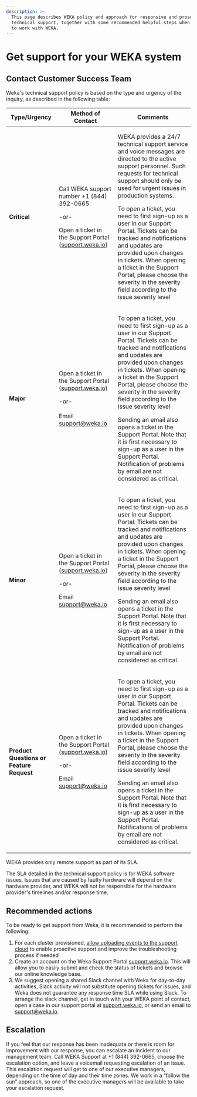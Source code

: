 ```yaml
---
description: >-
  This page describes WEKA policy and approach for responsive and proactive
  technical support, together with some recommended helpful steps when starting
  to work with WEKA.
---
```


# Get support for your WEKA system

## Contact Customer Success Team

Weka's technical support policy is based on the type and urgency of the inquiry, as described in the following table:

| Type/Urgency                              | Method of Contact                                                                                                                                                                            | Comments                                                                                                                                                                                                                                                                                                                                                                                                                                                                                                                                         |
| ----------------------------------------- | -------------------------------------------------------------------------------------------------------------------------------------------------------------------------------------------- | ------------------------------------------------------------------------------------------------------------------------------------------------------------------------------------------------------------------------------------------------------------------------------------------------------------------------------------------------------------------------------------------------------------------------------------------------------------------------------------------------------------------------------------------------ |
| **Critical**                              | <p>Call WEKA support number +1 (844) 392-0665</p><p></p><p>-or-</p><p></p><p>Open a ticket in the Support Portal (<a href="http://support.weka.io/">support.weka.io</a>)</p><p></p>          | <p>WEKA provides a 24/7 technical support service and voice messages are directed to the active support personnel. Such requests for technical support should only be used for urgent issues in production systems.</p><p></p><p>To open a ticket, you need to first sign-up as a user in our Support Portal. Tickets can be tracked and notifications and updates are provided upon changes in tickets. When opening a ticket in the Support Portal, please choose the severity in the severity field according to the issue severity level</p> |
| **Major**                                 | <p>Open a ticket in the Support Portal (<a href="http://support.weka.io/">support.weka.io</a>)</p><p></p><p>-or-<br><br>Email <a href="mailto:support@weka.io">support@weka.io</a></p>       | <p>To open a ticket, you need to first sign-up as a user in our Support Portal. Tickets can be tracked and notifications and updates are provided upon changes in tickets. When opening a ticket in the Support Portal, please choose the severity in the severity field according to the issue severity level</p><p></p><p>Sending an email also opens a ticket in the Support Portal. Note that it is first necessary to sign-up as a user in the Support Portal. Notification of problems by email are not considered as critical.</p>        |
| **Minor**                                 | <p>Open a ticket in the Support Portal (<a href="http://support.weka.io/">support.weka.io</a>)</p><p></p><p>-or-</p><p></p><p>Email <a href="mailto:support@weka.io">support@weka.io</a></p> | <p>To open a ticket, you need to first sign-up as a user in our Support Portal. Tickets can be tracked and notifications and updates are provided upon changes in tickets. When opening a ticket in the Support Portal, please choose the severity in the severity field according to the issue severity level</p><p></p><p>Sending an email also opens a ticket in the Support Portal. Note that it is first necessary to sign-up as a user in the Support Portal. Notification of problems by email are not considered as critical.</p>        |
| **Product Questions or Feature Request**  | <p>Open a ticket in the Support Portal (<a href="http://support.weka.io/">support.weka.io</a>)</p><p></p><p>-or-</p><p></p><p>Email <a href="mailto:support@weka.io">support@weka.io</a></p> | <p>To open a ticket, you need to first sign-up as a user in our Support Portal. Tickets can be tracked and notifications and updates are provided upon changes in tickets. When opening a ticket in the Support Portal, please choose the severity in the severity field according to the issue severity level</p><p></p><p>Sending an email also opens a ticket in the Support Portal. Note that it is first necessary to sign-up as a user in the Support Portal. Notifications of problems by email are not considered as critical.</p>       |

WEKA provides only remote support as part of its SLA.&#x20;

The SLA detailed in the technical support policy is for WEKA software issues. Issues that are caused by faulty hardware will depend on the hardware provider, and WEKA will not be responsible for the hardware provider's timelines and/or response time.&#x20;

## Recommended actions

To be ready to get support from Weka, it is recommended to perform the following:

1. For each cluster provisioned, [allow uploading events to the support cloud](the-wekaio-support-cloud/) to enable proactive support and improve the troubleshooting process if needed
2. Create an account on the Weka Support Portal [support.weka.io](http://support.weka.io/).  This will allow you to easily submit and check the status of tickets and browse our online knowledge base.
3. We suggest opening a shared Slack channel with Weka for day-to-day activities, Slack activity will not substitute opening tickets for issues, and Weka does not guarantee any response time SLA while using Slack. To arrange the slack channel, get in touch with your WEKA point of contact, open a case in our support portal at [support.weka.io](http://support.weka.io/), or send an email to [support@weka.io](mailto:support@weka.io).

## Escalation

If you feel that our response has been inadequate or there is room for improvement with our response, you can escalate an incident to our management team. Call WEKA Support at +1 (844) 392-0665, choose the escalation option, and leave a voicemail requesting escalation of an issue. This escalation request will get to one of our executive managers, depending on the time of day and their time zones. We work in a “follow the sun” approach, so one of the executive managers will be available to take your escalation request.

